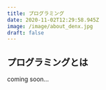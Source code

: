 ```yaml
---
title: プログラミング
date: 2020-11-02T12:29:58.945Z
image: /image/about_denx.jpg
draft: false
---
```

## プログラミングとは
coming soon...